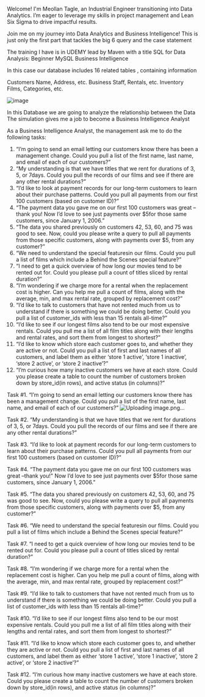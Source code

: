 Welcome! I'm Meollan Tagle, an Industrial Engineer transitioning into Data Analytics. 
I’m eager to leverage my skills in project management and Lean Six Sigma to drive impactful results.

Join me on my journey into Data Analytics and Business Intelligence!
This is just only the first part that tackles the big 6 query and the case statement

The training I have is in UDEMY lead by Maven with a title
SQL for Data Analysis: Beginner MySQL Business Intelligence

In this case our database includes
16 related tables , containing information

Customers Name, Address, etc.
Business Staff, Rentals, etc.
Inventory Films, Categories, etc.

![image](https://github.com/user-attachments/assets/a8fcef2e-6222-4601-a88f-703b177ad448)




In this Database we are going to analyze the relationship between the Data
The simulation gives me a job to become a Business Intelligence Analyst

As a Business Intelligence Analyst, the management ask me to do the following tasks:
1.	“I’m going to send an email letting our customers know there has been a management change. Could you pull a list of the first name, last name, and email of each of our customers?”
2.	“My understanding is that we have titles that we rent for durations of 3, 5, or 7days. Could you pull the records of our films and see if there are any other rental durations?”
3.	“I’d like to look at payment records for our long-term customers to learn about their purchase patterns. Could you pull all payments from our first 100 customers (based on customer ID)?”
4.	“The payment data you gave me on our first 100 customers was great –thank you! Now I’d love to see just payments over $5for those same customers, since January 1, 2006.”  
5.	“The data you shared previously on customers 42, 53, 60, and 75 was good to see. Now, could you please write a query to pull all payments from those specific customers, along with payments over $5, from any customer?”
6.	“We need to understand the special featuresin our films. Could you pull a list of films which include a Behind the Scenes special feature?”
7.	“I need to get a quick overview of how long our movies tend to be rented out for. Could you please pull a count of titles sliced by rental duration?”
8.	“I’m wondering if we charge more for a rental when the replacement cost is higher. Can you help me pull a count of films, along with the average, min, and max rental rate, grouped by replacement cost?”
9.	“I’d like to talk to customers that have not rented much from us to understand if there is something we could be doing better. Could you pull a list of customer_ids with less than 15 rentals all-time?”
10.	“I’d like to see if our longest films also tend to be our most expensive rentals. Could you pull me a list of all film titles along with their lengths and rental rates, and sort them from longest to shortest?”
11.	“I’d like to know which store each customer goes to, and whether they are active or not. Could you pull a list of first and last names of all customers, and label them as either ‘store 1 active’, ‘store 1 inactive’, ‘store 2 active’, or ‘store 2 inactive’?”
12.	“I’m curious how many inactive customers we have at each store. Could you please create a table to count the number of customers broken down by store_id(in rows), and active status (in columns)?”

Task #1.	“I’m going to send an email letting our customers know there has been a management change. 
Could you pull a list of the first name, last name, and email of each of our customers?”
![Uploading image.png…]()


Task #2.	“My understanding is that we have titles that we rent for durations of 3, 5, or 7days. 
Could you pull the records of our films and see if there are any other rental durations?”

Task #3.	“I’d like to look at payment records for our long-term customers to learn about their purchase patterns. 
Could you pull all payments from our first 100 customers (based on customer ID)?”

Task #4.	“The payment data you gave me on our first 100 customers was great –thank you!"
Now I’d love to see just payments over $5for those same customers, since January 1, 2006.”  

Task #5.	“The data you shared previously on customers 42, 53, 60, and 75 was good to see. 
Now, could you please write a query to pull all payments from those specific customers, along with payments over $5, from any customer?”

Task #6.	“We need to understand the special featuresin our films.
Could you pull a list of films which include a Behind the Scenes special feature?”

Task #7.	“I need to get a quick overview of how long our movies tend to be rented out for. 
Could you please pull a count of titles sliced by rental duration?”

Task #8.	“I’m wondering if we charge more for a rental when the replacement cost is higher. 
Can you help me pull a count of films, along with the average, min, and max rental rate, grouped by replacement cost?”

Task #9.	“I’d like to talk to customers that have not rented much from us to understand if there is something we could be doing better. 
Could you pull a list of customer_ids with less than 15 rentals all-time?”

Task #10.	“I’d like to see if our longest films also tend to be our most expensive rentals. 
Could you pull me a list of all film titles along with their lengths and rental rates, and sort them from longest to shortest?”

Task #11.	“I’d like to know which store each customer goes to, and whether they are active or not. 
Could you pull a list of first and last names of all customers, and label them as either ‘store 1 active’, ‘store 1 inactive’, ‘store 2 active’, or ‘store 2 inactive’?”

Task #12.	“I’m curious how many inactive customers we have at each store. 
Could you please create a table to count the number of customers broken down by store_id(in rows), and active status (in columns)?”

